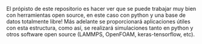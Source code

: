 El própisto de este repositorio es hacer ver que se puede trabajar muy bien con herramientas open source, en este caso con python y una base de datos totalmente libre! Más adelante se proporcionará aplicaciones útiles con esta estructura, como así, se realizará simulaciones tanto en python y otros software open source (LAMMPS, OpenFOAM, keras-tensorflow, etc).

